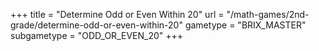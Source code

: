+++
title = "Determine Odd or Even Within 20"
url = "/math-games/2nd-grade/determine-odd-or-even-within-20"
gametype = "BRIX_MASTER"
subgametype = "ODD_OR_EVEN_20"
+++